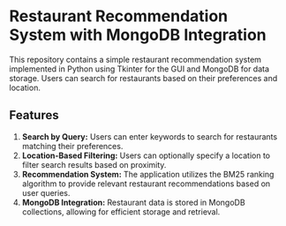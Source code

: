 # Restaurant Recommendation System with MongoDB Integration

This repository contains a simple restaurant recommendation system implemented in Python using Tkinter for the GUI and MongoDB for data storage. Users can search for restaurants based on their preferences and location.

## Features

1. **Search by Query:** Users can enter keywords to search for restaurants matching their preferences.
2. **Location-Based Filtering:** Users can optionally specify a location to filter search results based on proximity.
3. **Recommendation System:** The application utilizes the BM25 ranking algorithm to provide relevant restaurant recommendations based on user queries.
4. **MongoDB Integration:** Restaurant data is stored in MongoDB collections, allowing for efficient storage and retrieval.